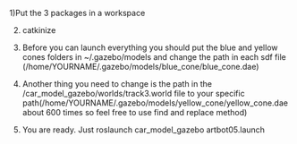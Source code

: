 1)Put the 3 packages in a workspace

2) catkinize 
3) Before you can launch everything you should put the blue and yellow cones folders in  ~/.gazebo/models and change the path in each sdf file (/home/YOURNAME/.gazebo/models/blue_cone/blue_cone.dae)

4) Another thing you need to change is the path in the /car_model_gazebo/worlds/track3.world file to your specific path(/home/YOURNAME/.gazebo/models/yellow_cone/yellow_cone.dae about 600 times so feel free to use find and replace method)

5) You are ready. Just roslaunch car_model_gazebo artbot05.launch



